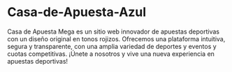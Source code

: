 # Casa-de-Apuesta-Azul
Casa de Apuesta Mega es un sitio web innovador de apuestas deportivas con un diseño original en tonos rojizos. Ofrecemos una plataforma intuitiva, segura y transparente, con una amplia variedad de deportes y eventos y cuotas competitivas. ¡Únete a nosotros y vive una nueva experiencia en apuestas deportivas!
